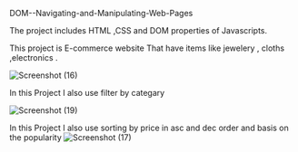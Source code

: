 DOM--Navigating-and-Manipulating-Web-Pages

The project includes HTML ,CSS and DOM properties of Javascripts.

This  project is E-commerce website That have items like jewelery , cloths ,electronics .

![Screenshot (16)](https://github.com/VINAYOMKAR9/DOM--Navigating-and-Manipulating-Web-Pages/assets/109261762/e6dc729e-614d-4d02-8a7e-2d57e0ccbbcb)


In this Project I also use filter by categary 

![Screenshot (19)](https://github.com/VINAYOMKAR9/DOM--Navigating-and-Manipulating-Web-Pages/assets/109261762/9361b7db-79ba-4a70-9dc1-f758f4b813a9)



In this Project I also use sorting by price in asc and dec order  and basis on the popularity 
![Screenshot (17)](https://github.com/VINAYOMKAR9/DOM--Navigating-and-Manipulating-Web-Pages/assets/109261762/41dde2fb-e852-4605-93cd-7b060bf2ddfa)
